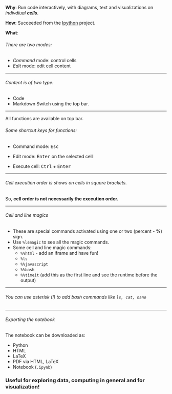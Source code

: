**Why**: Run code interactively, with diagrams, text and visualizations on *indivdiual* ***cells***.

**How**: Succeeded from the [Ipython](https://ipython.org/) project.

**What**:
###### There are two modes:
- *Command* mode: control cells
- *Edit* mode: edit cell content

---
###### Content is of two type:
- Code
- Markdown
Switch using the top bar.
---
All functions are available on top bar.

###### Some shortcut keys for functions:
- Command mode: <kbd>Esc</kbd>

- Edit mode: <kbd>Enter</kbd> on the selected cell

- Execute cell: <kbd>Ctrl</kbd> + <kbd>Enter</kbd>

---
###### Cell execution order is shows on cells in square brackets.
So, **cell order is not necessarily the execution order.**

---
###### Cell and line *magic*s
- These are special commands activated using one or two (percent - **%**) sign.
- Use `%lsmagic` to see all the magic commands.
- Some cell and line magic commands:
	- `%%html` - add an iframe and have fun!
	- `%ls`
	- `%%javascript`
	- `%%bash`
	- `%%timeit` (add this as the first line and see the runtime before the output)
---
###### You can use asterisk (!) to add bash commands like `ls, cat, nano`
---
###### Exporting the notebook
The notebook can be downloaded as:
- Python
- HTML
- LaTeX
- PDF via HTML, LaTeX
- Notebook (`.ipynb`)

### Useful for exploring data, computing in general and for visualization!
